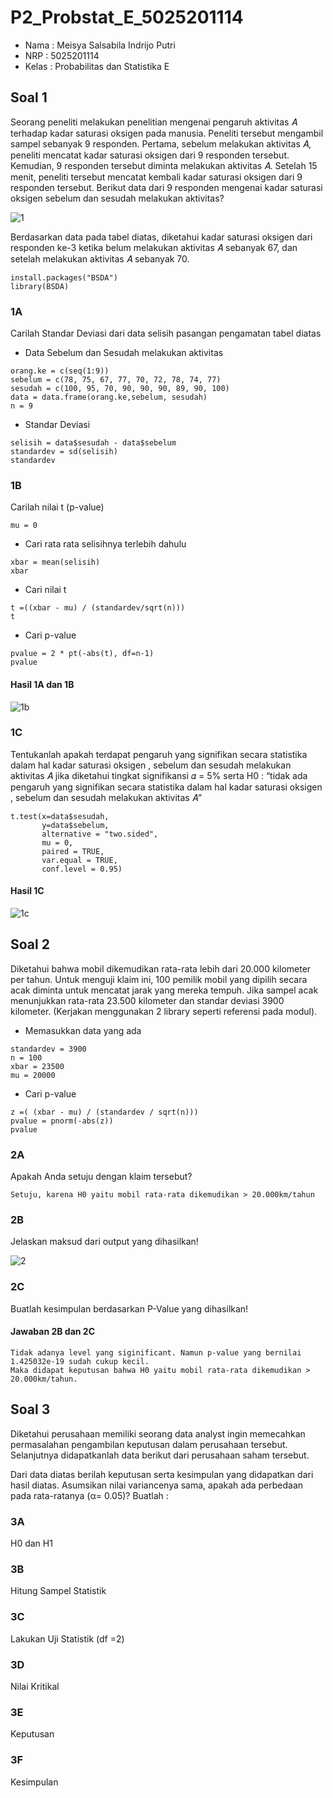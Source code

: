 # P2_Probstat_E_5025201114

* Nama  : Meisya Salsabila Indrijo Putri 
* NRP   : 5025201114
* Kelas : Probabilitas dan Statistika E

## Soal 1
Seorang peneliti melakukan penelitian mengenai pengaruh aktivitas 𝐴 terhadap kadar saturasi oksigen pada manusia. Peneliti tersebut mengambil sampel sebanyak 9 responden. Pertama, sebelum melakukan aktivitas 𝐴, peneliti mencatat kadar saturasi oksigen dari 9 responden tersebut. Kemudian, 9 responden tersebut diminta melakukan aktivitas 𝐴. Setelah 15 menit, peneliti tersebut mencatat kembali kadar saturasi oksigen dari 9 responden tersebut. Berikut data dari 9 responden mengenai kadar saturasi oksigen sebelum dan sesudah melakukan aktivitas?

![1](https://user-images.githubusercontent.com/94627623/170870568-23dd8c2f-f763-475c-8823-01f856c8bf72.jpg)

Berdasarkan data pada tabel diatas, diketahui kadar saturasi oksigen dari responden ke-3 ketika belum melakukan aktivitas 𝐴 sebanyak 67, dan setelah melakukan aktivitas 𝐴 sebanyak 70.
```
install.packages("BSDA")
library(BSDA)
```
### 1A
Carilah Standar Deviasi dari data selisih pasangan pengamatan tabel diatas
* Data Sebelum dan Sesudah melakukan aktivitas
```
orang.ke = c(seq(1:9))
sebelum = c(78, 75, 67, 77, 70, 72, 78, 74, 77)
sesudah = c(100, 95, 70, 90, 90, 90, 89, 90, 100)
data = data.frame(orang.ke,sebelum, sesudah)
n = 9
```
* Standar Deviasi
```
selisih = data$sesudah - data$sebelum
standardev = sd(selisih)
standardev
```
### 1B
Carilah nilai t (p-value)
```
mu = 0
```
* Cari rata rata selisihnya terlebih dahulu
```
xbar = mean(selisih)
xbar
```
* Cari nilai t
```
t =((xbar - mu) / (standardev/sqrt(n)))
t
```
* Cari p-value
```
pvalue = 2 * pt(-abs(t), df=n-1)
pvalue
```
#### Hasil 1A dan 1B
![1b](https://user-images.githubusercontent.com/94627623/170870571-f7766ac6-c6ed-4510-a505-accaf9aa91c6.jpg)
### 1C
Tentukanlah apakah terdapat pengaruh yang signifikan secara statistika dalam hal kadar saturasi oksigen , sebelum dan sesudah melakukan aktivitas 𝐴 jika diketahui tingkat signifikansi 𝛼 = 5% serta H0 : “tidak ada pengaruh yang signifikan secara statistika dalam hal kadar saturasi oksigen , sebelum dan sesudah melakukan aktivitas 𝐴”
```
t.test(x=data$sesudah, 
       y=data$sebelum,
       alternative = "two.sided", 
       mu = 0, 
       paired = TRUE, 
       var.equal = TRUE, 
       conf.level = 0.95)
```
#### Hasil 1C
![1c](https://user-images.githubusercontent.com/94627623/170870573-e0f2a513-8fe2-4a6b-876f-8c63abe04c33.jpg)


## Soal 2
Diketahui bahwa mobil dikemudikan rata-rata lebih dari 20.000 kilometer per tahun. Untuk menguji klaim ini, 100 pemilik mobil yang dipilih secara acak diminta untuk mencatat jarak yang mereka tempuh. Jika sampel acak menunjukkan rata-rata 23.500 kilometer dan standar deviasi 3900 kilometer. (Kerjakan menggunakan 2 library seperti referensi pada modul).
* Memasukkan data yang ada
```
standardev = 3900
n = 100
xbar = 23500
mu = 20000
```
* Cari p-value
```
z =( (xbar - mu) / (standardev / sqrt(n)))
pvalue = pnorm(-abs(z))
pvalue
```
### 2A
Apakah Anda setuju dengan klaim tersebut?

`Setuju, karena H0 yaitu mobil rata-rata dikemudikan > 20.000km/tahun`
### 2B
Jelaskan maksud dari output yang dihasilkan!

![2](https://user-images.githubusercontent.com/94627623/170871099-d89d74d0-59ef-4924-8a47-b8b8375362a7.jpg)

### 2C
Buatlah kesimpulan berdasarkan P-Value yang dihasilkan!
#### Jawaban 2B dan 2C
```
Tidak adanya level yang siginificant. Namun p-value yang bernilai 1.425032e-19 sudah cukup kecil.
Maka didapat keputusan bahwa H0 yaitu mobil rata-rata dikemudikan > 20.000km/tahun.
```


## Soal 3
Diketahui perusahaan memiliki seorang data analyst ingin memecahkan permasalahan pengambilan keputusan dalam perusahaan tersebut. Selanjutnya didapatkanlah data berikut dari perusahaan saham tersebut.

Dari data diatas berilah keputusan serta kesimpulan yang didapatkan dari hasil diatas. Asumsikan nilai variancenya sama, apakah ada perbedaan pada rata-ratanya (α= 0.05)? Buatlah :
### 3A 
H0 dan H1
### 3B
Hitung Sampel Statistik
### 3C
Lakukan Uji Statistik (df =2)
### 3D
Nilai Kritikal
### 3E
Keputusan
### 3F
Kesimpulan
